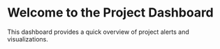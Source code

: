 # Welcome to the Project Dashboard

This dashboard provides a quick overview of project alerts and visualizations.
